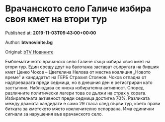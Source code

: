 
# Врачанското село Галиче избира своя кмет на втори тур

Published at: **2019-11-03T09:43:00+00:00**

Author: **btvnovinite.bg**

Original: [bTV Новините](https://btvnovinite.bg/mestnite2019/vrachanskoto-selo-galiche-izbira-svoja-kmet-na-vtori-tur.html)

Емблематичното врачанско село Галиче също избира своя кмет на втори тур.
Един срещу друг на балотажа застават съпругата на бившия кмет Ценко Чоков – Цветелина Нелова от местна коалиция „Новото време” и кандидатът на ГЕРБ Страхил Стоянов.
Чоков отпадна от надпреварата преди седмица, но в днешния ден е регистриран като застъпник.
Наблюдава се ниска избирателна активност. Според различните политически лагери това се дължи на страх у хората.
Избирателната активност преди седмица достигна 70%. Разликата между двамата кандидати е само 29 гласа след първи тур, което прави битката за кметското място изключително оспорвана.
Има единични сигнали за нарушения във врачанското село.

